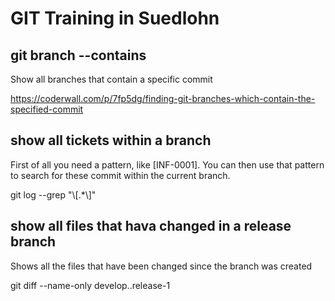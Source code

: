 # GIT Training in Suedlohn 
## git branch --contains 

Show all branches that contain a specific commit

https://coderwall.com/p/7fp5dg/finding-git-branches-which-contain-the-specified-commit

## show all tickets within a branch 

First of all you need a pattern, like [INF-0001].
You can then use that pattern to search for these commit within the current branch.

git log --grep "\\\[.*\\\]"

## show all files that hava changed in a release branch 

Shows all the files that have been changed since the branch was created 

git diff --name-only develop..release-1

